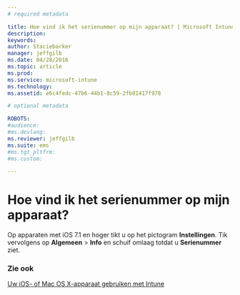 ```yaml
---
# required metadata

title: Hoe vind ik het serienummer op mijn apparaat? | Microsoft Intune
description:
keywords:
author: Staciebarker
manager: jeffgilb
ms.date: 04/28/2016
ms.topic: article
ms.prod:
ms.service: microsoft-intune
ms.technology:
ms.assetid: e6c4fedc-47b6-44b1-8c59-2fb81417f978

# optional metadata

ROBOTS:
#audience:
#ms.devlang:
ms.reviewer: jeffgilb
ms.suite: ems
#ms.tgt_pltfrm:
#ms.custom:

---
```



# Hoe vind ik het serienummer op mijn apparaat?

Op apparaten met iOS 7.1 en hoger tikt u op het pictogram **Instellingen**. Tik vervolgens op **Algemeen** > **Info** en schuif omlaag totdat u **Serienummer** ziet.

### Zie ook
[Uw iOS- of Mac OS X-apparaat gebruiken met Intune](using-your-ios-or-mac-os-x-device-with-intune.md)

<!--HONumber=May16_HO2-->


